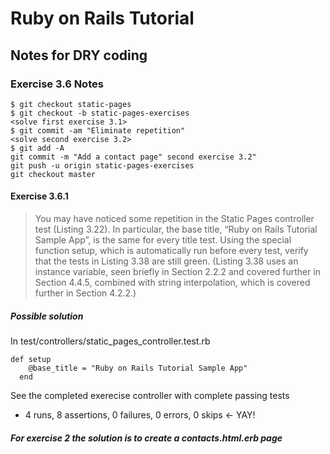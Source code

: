 # Ruby on Rails Tutorial 

## Notes for DRY coding

### Exercise 3.6 Notes

```
$ git checkout static-pages
$ git checkout -b static-pages-exercises
<solve first exercise 3.1>
$ git commit -am "Eliminate repetition"
<solve second exercise 3.2> 
$ git add -A
git commit -m "Add a contact page" second exercise 3.2"
git push -u origin static-pages-exercises
git checkout master
```

#### Exercise 3.6.1

> You may have noticed some repetition in the Static Pages controller test 
(Listing 3.22). In particular, the base title, “Ruby on Rails Tutorial 
Sample App”, is the same for every title test. Using the special function setup, 
which is automatically run before every test, verify that the tests in 
Listing 3.38 are still green. (Listing 3.38 uses an instance variable, 
seen briefly in Section 2.2.2 and covered further in Section 4.4.5, combined 
with string interpolation, which is covered further in Section 4.2.2.)

##### Possible solution

In test/controllers/static_pages_controller.test.rb

```
def setup
    @base_title = "Ruby on Rails Tutorial Sample App"  
  end
```  

See the completed exerecise controller with complete passing tests

* 4 runs, 8 assertions, 0 failures, 0 errors, 0 skips <- YAY!

##### For exercise 2 the solution is to create a contacts.html.erb page